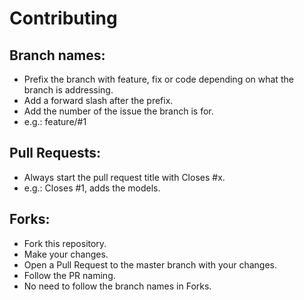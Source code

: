 # Contributing

## Branch names:
- Prefix the branch with feature, fix or code depending on what the branch is addressing.
- Add a forward slash after the prefix.
- Add the number of the issue the branch is for.
- e.g.: feature/#1

## Pull Requests:
- Always start the pull request title with Closes #x.
- e.g.: Closes #1, adds the models.

## Forks:
- Fork this repository.
- Make your changes.
- Open a Pull Request to the master branch with your changes.
- Follow the PR naming.
- No need to follow the branch names in Forks.

